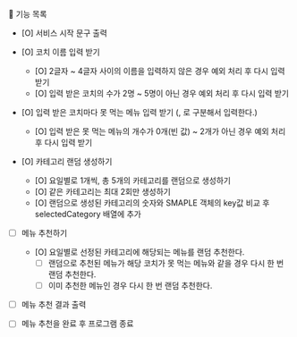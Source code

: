 🔑 기능 목록

- [O] 서비스 시작 문구 출력

- [O] 코치 이름 입력 받기

  - [O] 2글자 ~ 4글자 사이의 이름을 입력하지 않은 경우 예외 처리 후 다시 입력 받기
  - [O] 입력 받은 코치의 수가 2명 ~ 5명이 아닌 경우 예외 처리 후 다시 입력 받기

- [O] 입력 받은 코치마다 못 먹는 메뉴 입력 받기 (, 로 구분해서 입력한다.)

  - [O] 입력 받은 못 먹는 메뉴의 개수가 0개(빈 값) ~ 2개가 아닌 경우 예외 처리 후 다시 입력 받기

- [O] 카테고리 랜덤 생성하기

  - [O] 요일별로 1개씩, 총 5개의 카테고리를 랜덤으로 생성하기
  - [O] 같은 카테고리는 최대 2회만 생성하기
  - [O] 랜덤으로 생성된 카테고리의 숫자와 SMAPLE 객체의 key값 비교 후 selectedCategory 배열에 추가

- [ ] 메뉴 추천하기

  - [O] 요일별로 선정된 카테고리에 해당되는 메뉴를 랜덤 추천한다.
    - [ ] 랜덤으로 추천된 메뉴가 해당 코치가 못 먹는 메뉴와 같을 경우 다시 한 번 랜덤 추천한다.
    - [ ] 이미 추천한 메뉴인 경우 다시 한 번 랜덤 추천한다.

- [ ] 메뉴 추천 결과 출력
- [ ] 메뉴 추천을 완료 후 프로그램 종료
